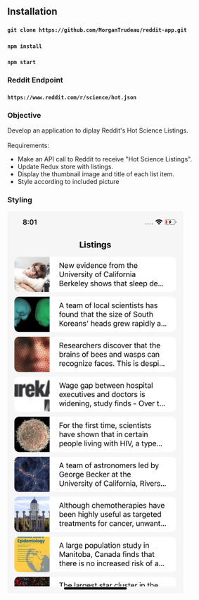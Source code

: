 ## Installation
#### `git clone https://github.com/MorganTrudeau/reddit-app.git`
#### `npm install`
#### `npm start`

### Reddit Endpoint
#### `https://www.reddit.com/r/science/hot.json`

### Objective
Develop an application to diplay Reddit's Hot Science Listings.
<br/><br/>
Requirements:
- Make an API call to Reddit to receive "Hot Science Listings".
- Update Redux store with listings.
- Display the thumbnail image and title of each list item.
- Style according to included picture

### Styling
<img src="https://github.com/MorganTrudeau/reddit-app/blob/master/assets/img/screen.png" width="400" />

